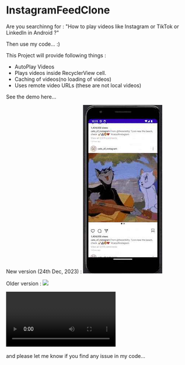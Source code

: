 # InstagramFeedClone

Are you searchinng for : 
"How to play videos like Instagram or TikTok or LinkedIn in Android ?"

Then use my code... :)

This Project will provide following things : 

- AutoPlay Videos
- Plays videos inside RecyclerView cell.
- Caching of videos(no loading of videos)
- Uses remote video URLs (these are not local videos)


See the demo here...

New version (24th Dec, 2023) : 
![](/demo/image.jpg)

Older version :
![](https://github.com/NehaKushwah993/InstagramVideoFeedClone/blob/main/demo/instagram_feed.gif)

![instagram_feed](https://github.com/NehaKushwah993/InstagramVideoFeedClone/blob/main/demo/sample_video.mov)

and please let me know if you find any issue in my code...

